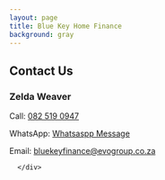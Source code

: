 ```yaml
---
layout: page
title: Blue Key Home Finance
background: gray
---
```


<div class="container contact-us py-5">

  <div class="row justify-content-center">
    <div class="col-md text-center" style="max-width: 500px;">
      <h2 class="section-heading text-uppercase">Contact Us</h2>
      <h3>Zelda Weaver</h3>
      <p>Call: <a href="tel:+27825190947">082 519 0947</a></p>
      <p>WhatsApp: <a href="https://wa.me/27825190947" target="_blank">Whatsaspp Message</a></p>
      <p>Email: <a href="mailto:bluekeyfinance@evogroup.co.za?subject=Mail from Blue Key Website">bluekeyfinance@evogroup.co.za</a></p>
      <p></p>
      
      </div>
  </div>

  <!-- Separate row for General Enquiries -->
  <!-- <div class="row justify-content-center mt-4">
    <div class="col-lg text-center w-100" style="max-width: 1000px;">
      <h3>National Enquiries</h3>
      <p>Email: <a href="mailto:zelda.weaver@evogroup.co.za?subject=National Enquiries Mail from Evo Website">zelda.weaver@evogroup.co.za</a></p>
    </div>
  </div> -->

</div>

